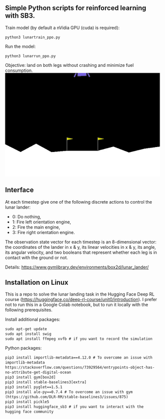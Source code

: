 Simple Python scripts for reinforced learning with SB3.
-------------------------------------------------------

Train model (by default a nVidia GPU (cuda) is required):

    python3 lunartrain_ppo.py

Run the model:

    python3 lunarrun_ppo.py


Objective: land on both legs without crashing and minimize fuel consumption.
![gif](lunar.gif?raw=1)

Interface
---------

At each timestep give one of the following discrete actions to control the lunar lander:
 - 0: Do nothing,
 - 1: Fire left orientation engine,
 - 2: Fire the main engine,
 - 3: Fire right orientation engine.

The observation state vector for each timestep is an 8-dimensional vector: the coordinates of the lander in x & y, its linear velocities in x & y, its angle, its angular velocity, and two booleans that represent whether each leg is in contact with the ground or not.

Details: https://www.gymlibrary.dev/environments/box2d/lunar_lander/

Installation on Linux
---------------------

This is a repo to solve the lunar landing task in the Hugging Face Deep RL course
(https://huggingface.co/deep-rl-course/unit0/introduction). I prefer not to run this in a Google Colab notebook, but to run it locally with the following prerequisites.

Install additional packages:

    sudo apt-get update
    sudo apt install swig
    sudo apt install ffmpeg xvfb # if you want to record the simulation

Python packages:

    pip3 install importlib-metadata==4.12.0 # To overcome an issue with importlib-metadata https://stackoverflow.com/questions/73929564/entrypoints-object-has-no-attribute-get-digital-ocean
    pip3 install gym[box2d]
    pip3 install stable-baselines3[extra]
    pip3 install pyglet==1.5.1
    pip3 install ale-py==0.7.4 # To overcome an issue with gym (https://github.com/DLR-RM/stable-baselines3/issues/875)
    pip3 install pickle5
    pip3 install huggingface_sb3 # if you want to interact with the hugging face community
    

